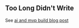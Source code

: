 ## Too Long Didn't Write

See [ai and mvp build blog post](https://davemateer.com/2025/07/29/ai-and-mvp-build)